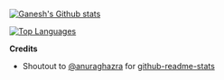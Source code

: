 [![Ganesh's Github stats](https://github-readme-stats.vercel.app/api?username=ganeshrvel&show_icons=true)](https://github.com/ganeshrvel)


[![Top Languages](https://github-readme-stats.vercel.app/api/top-langs/?username=ganeshrvel&langs_count=10&layout=compact&hide=html,css,ruby)](https://github.com/ganeshrvel)





**Credits**

- Shoutout to [@anuraghazra](https://github.com/anuraghazra "@anuraghazra") for [github-readme-stats](https://github.com/anuraghazra/github-readme-stats "github-readme-stats")
